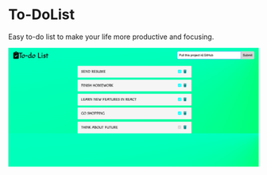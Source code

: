 # To-DoList
Easy to-do list to make your life more productive and focusing.

![](to%20do%20list%20menu.png)
